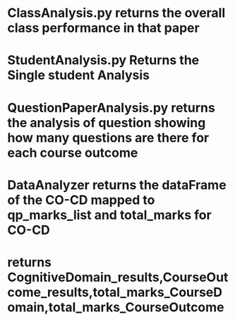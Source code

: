 # ClassAnalysis.py returns the overall class performance in that paper
# StudentAnalysis.py Returns the Single student Analysis 
# QuestionPaperAnalysis.py returns the analysis of question showing how many questions are there for each course outcome 

# DataAnalyzer returns the dataFrame of the CO-CD mapped to qp_marks_list and  total_marks for CO-CD

# returns  CognitiveDomain_results,CourseOutcome_results,total_marks_CourseDomain,total_marks_CourseOutcome

